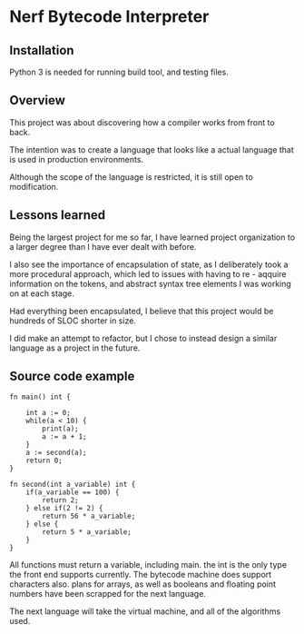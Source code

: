 # Nerf Bytecode Interpreter

## Installation

Python 3 is needed for running build tool, and testing files.


## Overview

This project was about discovering how a compiler works from front to back.

The intention was to create a language that looks like a actual language that is used in production environments.

Although the scope of the language is restricted, it is still open to modification.

## Lessons learned

Being the largest project for me so far, I have learned project organization to a larger degree than I have ever dealt with before.

I also see the importance of encapsulation of state, as I deliberately took a more procedural approach, which led to issues with having to re - aqquire information on the tokens, and abstract syntax tree elements I was working on at each stage.

Had everything been encapsulated, I believe that this project would be hundreds of SLOC shorter in size.

I did make an attempt to refactor, but I chose to instead design a similar language as a project in the future.

## Source code example

```
fn main() int {

    int a := 0;
    while(a < 10) {
        print(a);
        a := a + 1;
    }
    a := second(a);
    return 0;
}

fn second(int a_variable) int {
    if(a_variable == 100) {
        return 2;
    } else if(2 != 2) {
        return 56 * a_variable;
    } else {
        return 5 * a_variable;
    }
}
```

All functions must return a variable, including main.
the int is the only type the front end supports currently.
The bytecode machine does support characters also.
plans for arrays, as well as booleans and floating point numbers have been scrapped for the next language.

The next language will take the virtual machine, and all of the algorithms used.

